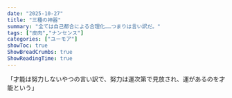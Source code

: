 ```yaml
---
date: "2025-10-27"
title: "三種の神器"
summary: "全ては自己都合による合理化……つまりは言い訳だ。"
tags: ["皮肉","ナンセンス"]
categories: ["ユーモア"]
showToc: true
ShowBreadCrumbs: true
ShowReadingTime: true
---
```


「才能は努力しないやつの言い訳で、努力は運次第で見放され、運があるのを才能という」